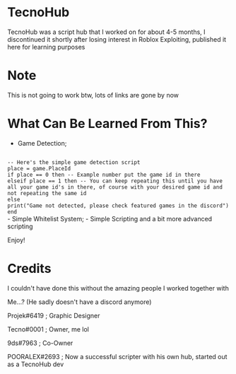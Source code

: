 # TecnoHub
TecnoHub was a script hub that I worked on for about 4-5 months, I discontinued it shortly after losing interest in Roblox Exploiting, published it here for learning purposes

# Note
This is not going to work btw, lots of links are gone by now

# What Can Be Learned From This?
- Game Detection;
<code>
-- Here's the simple game detection script
place = game.PlaceId
if place == 0 then -- Example number put the game id in there
elseif place == 1 then -- You can keep repeating this until you have all your game id's in there, of course with your desired game id and not repeating the same id
else
print("Game not detected, please check featured games in the discord")
end
</code>
- Simple Whitelist System;
- Simple Scripting and a bit more advanced scripting

Enjoy!

# Credits
I couldn't have done this without the amazing people I worked together with

Me...? (He sadly doesn't have a discord anymore)

Projek#6419 ; Graphic Designer

Tecno#0001 ; Owner, me lol

9ds#7963 ; Co-Owner

POORALEX#2693 ; Now a successful scripter with his own hub, started out as a TecnoHub dev
